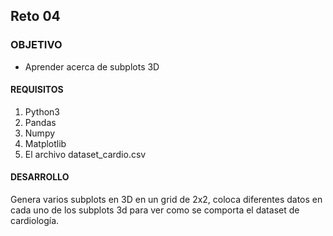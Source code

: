 ## Reto 04

### OBJETIVO 
 - Aprender acerca de subplots 3D

#### REQUISITOS 
1. Python3
2. Pandas
3. Numpy
4. Matplotlib
5. El archivo dataset_cardio.csv

#### DESARROLLO
Genera varios subplots en 3D en un grid de 2x2, coloca diferentes datos en cada uno de los subplots 3d para ver como se comporta el dataset de cardiología.
